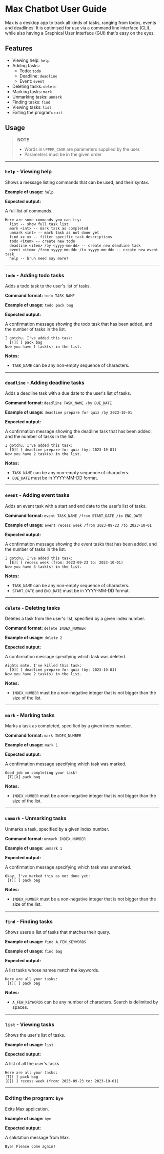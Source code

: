 # Max Chatbot User Guide
Max is a desktop app to track all kinds of tasks, ranging from todos, events and deadlines!
It is optimised for use via a command line interface (CLI), while also having a Graphical User Interface (GUI)
that's easy on the eyes.

## Features
* Viewing help: `help`
* Adding tasks:
    * Todo: `todo`
    * Deadline: `deadline`
    * Event: `event`
* Deleting tasks: `delete`
* Marking tasks: `mark`
* Unmarking tasks: `unmark`
* Finding tasks: `find`
* Viewing tasks: `list`
* Exiting the program: `exit`

## Usage

> **NOTE**
> * Words in `UPPER_CASE` are parameters supplied by the user.
> * Parameters must be in the given order

---

### `help` - Viewing help
Shows a message listing commands that can be used, and their syntax.

**Example of usage:** `help`

**Expected output:**

A full list of commands.

```
Here are some commands you can try:
  list -- show full task list
  mark <int> -- mark task as completed
  unmark <int> -- mark task as not done yet
  find xx xx -- filter specific task descriptions
  todo <item> -- create new todo
  deadline <item> /by <yyyy-mm-dd> -- create new deadline task
  event <item> /from <yyyy-mm-dd> /to <yyyy-mm-dd> -- create new event task
  help -- bruh need say more?
```

---

### `todo` - Adding todo tasks
Adds a todo task to the user's list of tasks. 

**Command format:** `todo TASK_NAME`

**Example of usage:** `todo pack bag`

**Expected output:**

A confirmation message showing the todo task that has been added, and the number of tasks in the list.

```
I gotchu. I've added this task:
  [T][ ] pack bag
Now you have 1 task(s) in the list.
```

**Notes:**

* `TASK_NAME` can be any non-empty sequence of characters.

---

### `deadline` - Adding deadline tasks
Adds a deadline task with a due date to the user's list of tasks.

**Command format:** `deadline TASK_NAME /by DUE_DATE`

**Example of usage:** `deadline prepare for quiz /by 2023-10-01`

**Expected output:**

A confirmation message showing the deadline task that has been added, and the number of tasks in the list.

```
I gotchu. I've added this task:
  [D][ ] deadline prepare for quiz (by: 2023-10-01)
Now you have 2 task(s) in the list.
```

**Notes:**

* `TASK_NAME` can be any non-empty sequence of characters.
* `DUE_DATE` must be in YYYY-MM-DD format.

---

### `event` - Adding event tasks
Adds an event task with a start and end date to the user's list of tasks.

**Command format:** `event TASK_NAME /from START_DATE /to END_DATE`

**Example of usage:** `event recess week /from 2023-09-23 /to 2023-10-01`

**Expected output:**

A confirmation message showing the event tasks that has been added, and the number of tasks in the list.

```
I gotchu. I've added this task:
  [E][ ] recess week (from: 2023-09-23 to: 2023-10-01)
Now you have 3 task(s) in the list.
```

**Notes:**

* `TASK_NAME` can be any non-empty sequence of characters.
* `START_DATE` and `END_DATE` must be in YYYY-MM-DD format.

---

### `delete` - Deleting tasks
Deletes a task from the user's list, specified by a given index number.

**Command format:** `delete INDEX_NUMBER`

**Example of usage:** `delete 2`

**Expected output:**

A confirmation message specifying which task was deleted.

```
Aights mate. I've killed this task:
  [D][ ] deadline prepare for quiz (by: 2023-10-01)
Now you have 2 task(s) in the list.
```

**Notes:**

* `INDEX_NUMBER` must be a non-negative integer that is not bigger than the size of the list.

---

### `mark` - Marking tasks
Marks a task as completed, specified by a given index number.

**Command format:** `mark INDEX_NUMBER`

**Example of usage:** `mark 1`

**Expected output:**

A confirmation message specifying which task was marked.

```
Good job on completing your task!
 [T][X] pack bag
```

**Notes:**

* `INDEX_NUMBER` must be a non-negative integer that is not bigger than the size of the list.

---

###  `unmark` - Unmarking tasks
Unmarks a task, specified by a given index number. 

**Command format:** `unmark INDEX_NUMBER`

**Example of usage:** `unmark 1`

**Expected output:**

A confirmation message specifying which task was unmarked.

```
Okay, I've marked this as not done yet:
 [T][ ] pack bag
```

**Notes:**

* `INDEX_NUMBER` must be a non-negative integer that is not bigger than the size of the list.

---

###  `find` - Finding tasks
Shows users a list of tasks that matches their query.

**Example of usage:** `find A_FEW_KEYWORDS`

**Example of usage:** `find bag`

**Expected output:**

A list tasks whose names match the keywords.

```
Here are all your tasks:
 [T][ ] pack bag
```

**Notes:**

* `A_FEW_KEYWORDS` can be any number of characters. Search is delimited by spaces.

---

### `list` - Viewing tasks
Shows the user's list of tasks.

**Example of usage:** `list`

**Expected output:**

A list of all the user's tasks.

```
Here are all your tasks:
[T][ ] pack bag
[E][ ] recess week (from: 2023-09-23 to: 2023-10-01)
```

---

###  Exiting the program: `bye`
Exits Max application.

**Example of usage:** `bye`

**Expected output:**

A salutation message from Max.

```
Bye! Please come again!
```

